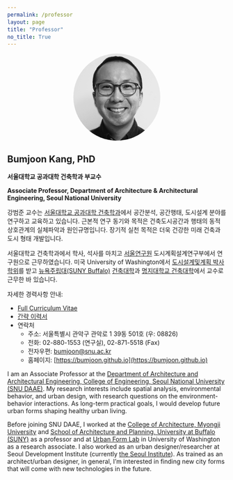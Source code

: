 ```yaml
---
permalink: /professor
layout: page
title: "Professor"
no_title: True
---
```

<center>
<img src="_img/avatar-icon-bumjoon.png" height="auto" width="200" style="border-radius:50%; display: block; margin-left: auto; margin-right: auto"/>
</center>

## Bumjoon Kang, PhD
__서울대학교 공과대학 건축학과 부교수__

__Associate Professor, Department of Architecture & Architectural Engineering, Seoul National University__

강범준 교수는 [서울대학교 공과대학 건축학과](https://architecture.snu.ac.kr/)에서 공간분석, 공간행태, 도시설계 분야를 연구하고 교육하고 있습니다. 근본적 연구 동기와 목적은 건축도시공간과 행태의 동적 상호관계의 실체파악과 원인규명입니다. 장기적 실천 목적은 더욱 건강한 미래 건축과 도시 형태 개발입니다.

서울대학교 건축학과에서 학사, 석사를 마치고 [서울연구원](https://www.si.re.kr/) 도시계획설계연구부에서 연구원으로 근무하였습니다. 미국 University of Washington에서 [도시설계및계획 박사학위](https://depts.washington.edu/urbdpphd/)를 받고 [뉴욕주립대(SUNY Buffalo)](http://www.buffalo.edu/) [건축대학](http://ap.buffalo.edu)과 [명지대학교 건축대학](https://arch.mju.ac.kr/)에서 교수로 근무한 바 있습니다.

자세한 경력사항 안내:
* [Full Curriculum Vitae](https://docs.google.com/document/d/1taio6Weqx4-L7HkPty6WoQpgZYEDqC3TdxDGAQN0uIo/edit?usp=sharing)
* [간략 이력서](https://docs.google.com/document/d/1hepM4KX_w01mfOdztIEnDvdapTB2VPGfxixumuToS4o/edit?usp=sharing)
* 연락처
  * 주소: 서울특별시 관악구 관악로 1 39동 501호 (우: 08826)
  * 전화: 02-880-1553 (연구실), 02-871-5518 (Fax)
  * 전자우편: bumjoon@snu.ac.kr
  * 홈페이지: [https://bumjoon.github.io](https://bumjoon.github.io)

I am an Associate Professor at the [Department of Architecture and Architectural Engineering, College of Engineering, Seoul National University (SNU DAAE)](https://architecture.snu.ac.kr/). My research interests include spatial analysis, environmental behavior, and urban design, with research questions on the environment-behavior interactions. As long-term practical goals, I would develop future urban forms shaping healthy urban living. 

Before joining SNU DAAE, I worked at the [College of Architecture, Myongji University](http://arch.mju.ac.kr/) and [School of Architecture and Planning, University at Buffalo (SUNY)](http://ap.buffalo.edu) as a professor and at [Urban Form Lab](http://depts.washington.edu/ufl/) in University of Washington as a research associate. I also worked as an urban designer/researcher at Seoul Development Institute (currently [the Seoul Institute](http://www.si.re.kr/)). As trained as an architect/urban designer, in general, I’m interested in finding new city forms that will come with new technologies in the future.
